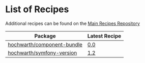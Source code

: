 # List of Recipes

Additional recipes can be found on the [Main Recipes Repository](https://github.com/symfony/recipes/blob/flex/main/RECIPES.md)

| Package | Latest Recipe |
| --- | --- |
| [hochwarth/component-bundle](https://packagist.org/packages/hochwarth/component-bundle) | [0.0](hochwarth/component-bundle/0.0) |
| [hochwarth/symfony-version](https://packagist.org/packages/hochwarth/symfony-version) | [1.2](hochwarth/symfony-version/1.2) |